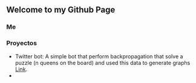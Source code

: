 ## Welcome to my Github Page   

### Me

### Proyectos
- Twitter bot: A simple bot that perform backpropagation that solve a puzzle (n queens on the board) and used this data to generate graphs [Link](https://x.com/bot_rv).
- 
